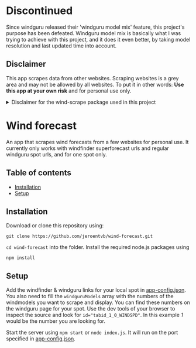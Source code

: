 # Discontinued
Since windguru released their 'windguru model mix' feature, this project's purpose has been defeated. Windguru model mix is basically what I was trying to achieve with this project, and it does it even better, by taking model resolution and last updated time into account.  

## Disclaimer
This app scrapes data from other websites.
Scraping websites is a grey area and may not be allowed by all websites.
To put it in other words: __Use this app at your own risk__ and for personal use only.  


<details>
  <summary>Disclaimer for the wind-scrape package used in this project</summary>
  
  [Wind-scrape disclaimer](https://github.com/jeroentvb/wind-scrape/blob/master/README.md#disclaimer)

  As per windfinder's [Terms & Conditions](https://www.windfinder.com/contact/terms/)
  > 1.4.2 The data are protected in our favor by copyright or related rights.

  > 1.5.2 The data may be used without our consent only for the intended use within the scope of the services offered by us; in particular the data may not be used for own software, apps, web pages, etc., unless we have expressly agreed to this use.

  As per windguru's [Terms and Conditions](https://www.windguru.cz/help.php?sec=terms)
  > 3.2. It is forbidden to download website content by automated scripts.

  This basically means that you can't scrape windfinder & windguru which this application does.  
  I wasn't able to find the terms and conditions for Windy.
  </details>

# Wind forecast
An app that scrapes wind forecasts from a few websites for personal use.
It currently only works with windfinder superforecast urls and regular windguru spot urls, and for one spot only.

## Table of contents
* [Installation](#installation)
* [Setup](#setup)

## Installation
Download or clone this repository using:
```
git clone https://github.com/jeroentvb/wind-forecast.git
```

`cd wind-forecast` into the folder. Install the required node.js packages using
```
npm install
```

## Setup
Add the windfinder & windguru links for your local spot in [app-config.json](app-config.json). You also need to fill the `windguruModels` array with the numbers of the windmodels you want to scrape and display. You can find these numbers on the windguru page for your spot. Use the dev tools of your browser to inspect the source and look for `id="tabid_1_0_WINDSPD"`. In this example *1* would be the number you are looking for.

Start the server using `npm start` or `node index.js`. It will run on the port specified in [app-config.json](app-config.json).
